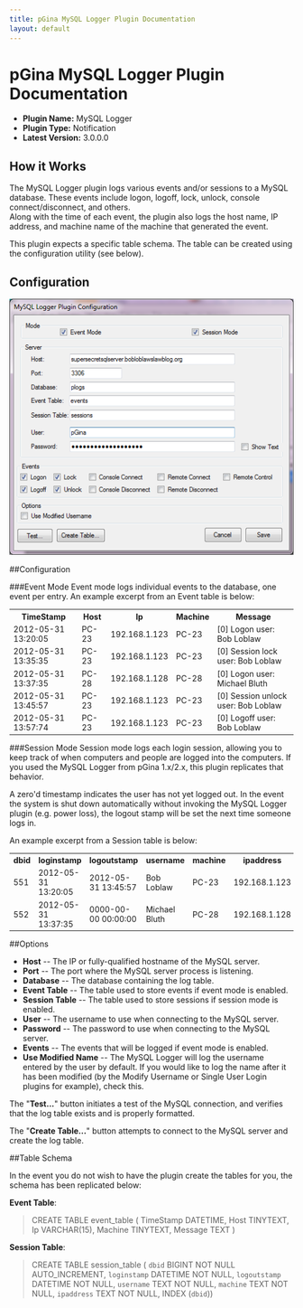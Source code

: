 ```yaml
---
title: pGina MySQL Logger Plugin Documentation
layout: default
---
```


pGina MySQL Logger Plugin Documentation
===================

* **Plugin Name:** MySQL Logger
* **Plugin Type:** Notification
* **Latest Version:** 3.0.0.0

How it Works
----------------

The MySQL Logger plugin logs various events and/or sessions to a MySQL database.  These 
events include logon, logoff, lock, unlock, console connect/disconnect, and others.  
Along with the time of each event, the plugin also logs the host name, IP address, 
and machine name of the machine that generated the event.  

This plugin expects a specific table schema.  The table can be created using the configuration
utility (see below).

Configuration
-------------------

![MySQL Logger configuration](images/mysql_logger_config.png)

##Configuration

###Event Mode
Event mode logs individual events to the database, one event per entry. An example 
excerpt from an Event table is below:

<table class="repdb">
    <tr><th>TimeStamp</th> <th>Host</th> <th>Ip</th> <th>Machine</th> <th>Message</th></tr>
    <tr><td>2012-05-31 13:20:05</td> <td> PC-23 </td> <td> 192.168.1.123 </td> <td> PC-23 </td> <td> [0] Logon user: Bob Loblaw</td></tr>
    <tr><td>2012-05-31 13:35:35</td> <td> PC-23 </td> <td> 192.168.1.123 </td> <td> PC-23 </td> <td> [0] Session lock user: Bob Loblaw</td></tr>
    <tr><td>2012-05-31 13:37:35</td> <td> PC-28 </td> <td> 192.168.1.128 </td> <td> PC-28 </td> <td> [0] Logon user: Michael Bluth</td></tr>
    <tr><td>2012-05-31 13:45:57</td> <td> PC-23 </td> <td> 192.168.1.123 </td> <td> PC-23 </td> <td> [0] Session unlock user: Bob Loblaw</td></tr> 
    <tr><td>2012-05-31 13:57:74</td> <td> PC-23 </td> <td> 192.168.1.123 </td> <td> PC-23 </td> <td> [0] Logoff user: Bob Loblaw</td></tr>
</table>    

###Session Mode
Session mode logs each login session, allowing you to keep track of when computers
and people are logged into the computers. If you used the MySQL Logger from pGina 1.x/2.x,
this plugin replicates that behavior. 

A zero'd timestamp indicates the user has not yet logged out. In the event the system is
shut down automatically without invoking the MySQL Logger plugin (e.g. power loss), the
logout stamp will be set the next time someone logs in.  

An example excerpt from a Session table is below:

<table class="repdb">
    <tr><th>dbid</th> <th>loginstamp</th> <th>logoutstamp</th> <th>username</th> <th>machine</th> <th>ipaddress</th></tr>
    <tr><td>551</td> <td>2012-05-31 13:20:05</td> <td>2012-05-31 13:45:57</td> <td>Bob Loblaw</td> <td> PC-23 </td> <td> 192.168.1.123 </td></tr>
    <tr><td>552</td> <td>2012-05-31 13:37:35</td> <td>0000-00-00 00:00:00</td> <td>Michael Bluth</td> <td> PC-28</td> <td>192.168.1.128</td></tr>
</table>  

##Options
* **Host** -- The IP or fully-qualified hostname of the MySQL server.
* **Port** -- The port where the MySQL server process is listening.
* **Database** -- The database containing the log table.
* **Event Table** -- The table used to store events if event mode is enabled. 
* **Session Table** -- The table used to store sessions if session mode is enabled.
* **User** -- The username to use when connecting to the MySQL server.
* **Password** -- The password to use when connecting to the MySQL server.
* **Events** -- The events that will be logged if event mode is enabled.
* **Use Modified Name** -- The MySQL Logger will log the username entered by the user 
by default. If you would like to log the name after it has been modified (by the Modify 
Username or Single User Login plugins for example), check this. 

The "**Test...**" button initiates a test of the MySQL connection, and verifies that the log
table exists and is properly formatted.

The "**Create Table...**" button attempts to connect to the MySQL server and create the log table.

##Table Schema

In the event you do not wish to have the plugin create the tables for you, the
schema has been replicated below:

**Event Table**:
>    CREATE TABLE event_table (
>       TimeStamp DATETIME,
>       Host TINYTEXT,
>       Ip VARCHAR(15),
>       Machine TINYTEXT,
>       Message TEXT )

**Session Table**:
>    CREATE TABLE session_table (
>        `dbid` BIGINT NOT NULL AUTO_INCREMENT,
>        `loginstamp` DATETIME NOT NULL,
>        `logoutstamp` DATETIME NOT NULL,
>        `username` TEXT NOT NULL,
>        `machine` TEXT NOT NULL,
>        `ipaddress` TEXT NOT NULL,
>        INDEX (`dbid`))